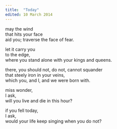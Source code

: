 ```yaml
---
title:  "Today"
edited: 10 March 2014
---
```


may the wind  
that hits your face  
aid you; traverse the face of fear.

let it carry you  
to the edge,  
where you stand alone with your kings and queens.

there, you should not, do not, cannot squander  
that steely iron in your veins,  
which you, and I, and we were born with.

miss wonder,  
I ask,  
will you live and die in this hour?

if you fell today,  
I ask,  
would your life keep singing when you do not?
